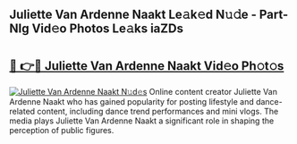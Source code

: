 ## Juliette Van Ardenne Naakt Le𝚊k𝚎d N𝚞𝚍e - Part-NIg Vid𝚎o Photos Le𝚊ks iaZDs

# <h2><a href="http://fb6spt.evod.top/?m=Juliette+Van+Ardenne+Naakt">🔗 👉🔴 Juliette Van Ardenne Naakt Vid𝚎o Ph𝚘t𝚘s</a></h2>

[![Juliette Van Ardenne Naakt N𝚞d𝚎s](https://i.imgur.com/8V9OHl7.gif)](http://fb6spt.evod.top/?m=Juliette+Van+Ardenne+Naakt)
Online content creator Juliette Van Ardenne Naakt who has gained popularity for posting lifestyle and dance-related content, including dance trend performances and mini vlogs. The media plays Juliette Van Ardenne Naakt a significant role in shaping the perception of public figures. 

